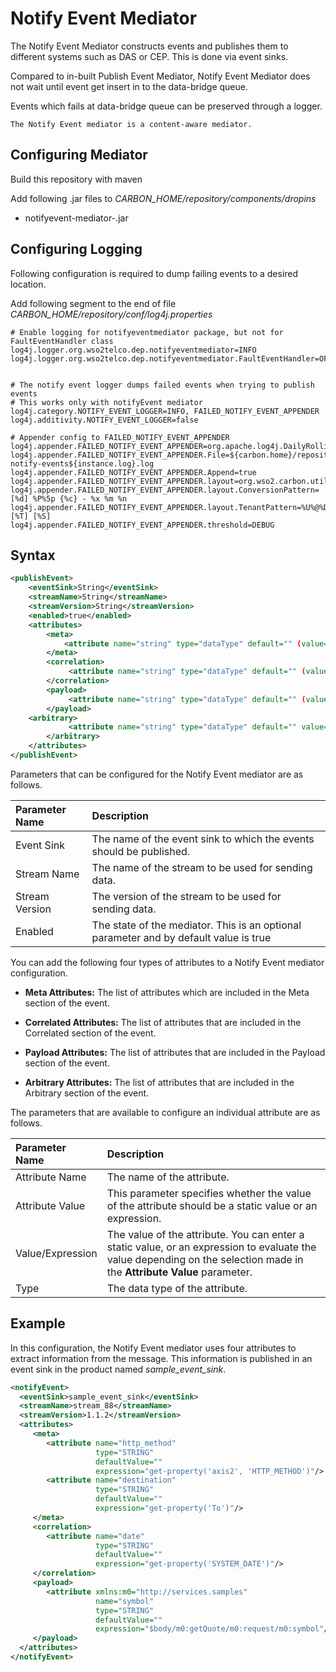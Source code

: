# Notify Event Mediator

The Notify Event Mediator  constructs events and publishes them to different systems such as DAS or CEP. This is done via event sinks.

Compared to in-built Publish Event Mediator, Notify Event Mediator does not wait until event get insert in to the data-bridge queue.

Events which fails at data-bridge queue can be preserved through a logger.

```
The Notify Event mediator is a content-aware mediator.
```

## Configuring Mediator
Build this repository with maven

Add following .jar files to *CARBON_HOME/repository/components/dropins*

* notifyevent-mediator-<version>.jar

## Configuring Logging
Following configuration is required to dump failing events to a desired location.

Add following segment to the end of file *CARBON_HOME/repository/conf/log4j.properties*

```
# Enable logging for notifyeventmediator package, but not for FaultEventHandler class
log4j.logger.org.wso2telco.dep.notifyeventmediator=INFO
log4j.logger.org.wso2telco.dep.notifyeventmediator.FaultEventHandler=OFF


# The notify event logger dumps failed events when trying to publish events
# This works only with notifyEvent mediator
log4j.category.NOTIFY_EVENT_LOGGER=INFO, FAILED_NOTIFY_EVENT_APPENDER
log4j.additivity.NOTIFY_EVENT_LOGGER=false

# Appender config to FAILED_NOTIFY_EVENT_APPENDER
log4j.appender.FAILED_NOTIFY_EVENT_APPENDER=org.apache.log4j.DailyRollingFileAppender
log4j.appender.FAILED_NOTIFY_EVENT_APPENDER.File=${carbon.home}/repository/logs/${instance.log}/failed-notify-events${instance.log}.log
log4j.appender.FAILED_NOTIFY_EVENT_APPENDER.Append=true
log4j.appender.FAILED_NOTIFY_EVENT_APPENDER.layout=org.wso2.carbon.utils.logging.TenantAwarePatternLayout
log4j.appender.FAILED_NOTIFY_EVENT_APPENDER.layout.ConversionPattern=[%d] %P%5p {%c} - %x %m %n
log4j.appender.FAILED_NOTIFY_EVENT_APPENDER.layout.TenantPattern=%U%@%D [%T] [%S]
log4j.appender.FAILED_NOTIFY_EVENT_APPENDER.threshold=DEBUG
```

## Syntax

```xml
<publishEvent>
    <eventSink>String</eventSink>
    <streamName>String</streamName>
    <streamVersion>String</streamVersion>
    <enabled>true</enabled>
    <attributes>
        <meta>
            <attribute name="string" type="dataType" default="" (value="literal" | expression="[XPath") />
        </meta>
        <correlation>
             <attribute name="string" type="dataType" default="" (value="literal" | expression="[XPath") />
        </correlation>
        <payload>
             <attribute name="string" type="dataType" default="" (value="literal" | expression="[XPath") />
        </payload>
    <arbitrary>
             <attribute name="string" type="dataType" default="" value="literal" />
        </arbitrary>
    </attributes>
</publishEvent>
```

Parameters that can be configured for the Notify Event mediator are as follows.

| Parameter Name   |  Description  |
| :--------------- | :-----|
| Event Sink       | The name of the event sink to which the events should be published. |
| Stream Name      | The name of the stream to be used for sending data. |
| Stream Version   | The version of the stream to be used for sending data. |
| Enabled          | The state of the mediator. This is an optional parameter and by default value is true |

You can add the following four types of attributes to a Notify Event mediator configuration.

* **Meta Attributes:** The list of attributes which are included in the Meta section of the event.

* **Correlated Attributes:** The list of attributes that are included in the Correlated section of the event.

* **Payload Attributes:** The list of attributes that are included in the Payload section of the event.

* **Arbitrary Attributes:** The list of attributes that are included in the Arbitrary section of the event.

The parameters that are available to configure an individual attribute are as follows.

| Parameter Name   |  Description  |
| :--------------- | :-----|
| Attribute Name   | The name of the attribute. |
| Attribute Value  | This parameter specifies whether the value of the attribute should be a static value or an expression. |
| Value/Expression | The value of the attribute. You can enter a static value, or an expression to evaluate the value depending on the selection made in the **Attribute Value** parameter. |
| Type             | The data type of the attribute. |

## Example
In this configuration, the Notify Event mediator uses four attributes to extract information from the message. This information is published in an event sink in the product named *sample_event_sink*.

```xml
<notifyEvent>
  <eventSink>sample_event_sink</eventSink>
  <streamName>stream_88</streamName>
  <streamVersion>1.1.2</streamVersion>
  <attributes>
     <meta>
        <attribute name="http_method"
                   type="STRING"
                   defaultValue=""
                   expression="get-property('axis2', 'HTTP_METHOD')"/>
        <attribute name="destination"
                   type="STRING"
                   defaultValue=""
                   expression="get-property('To')"/>
     </meta>
     <correlation>
        <attribute name="date"
                   type="STRING"
                   defaultValue=""
                   expression="get-property('SYSTEM_DATE')"/>
     </correlation>
     <payload>
        <attribute xmlns:m0="http://services.samples"
                   name="symbol"
                   type="STRING"
                   defaultValue=""
                   expression="$body/m0:getQuote/m0:request/m0:symbol"/>
     </payload>
  </attributes>
</notifyEvent>
```